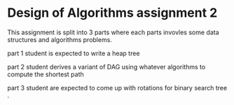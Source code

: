 # Design of Algorithms assignment 2 
This assignment is split into 3 parts where each parts invovles some data structures and algorithms problems.

part 1 student is expected to write a heap tree 

part 2 student derives a variant of DAG using whatever algorithms to compute the shortest path

part 3 student are expected to come up with rotations  for binary search tree .
